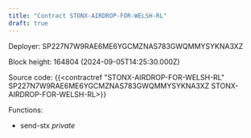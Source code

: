 ```yaml
---
title: "Contract STONX-AIRDROP-FOR-WELSH-RL"
draft: true
---
```

Deployer: SP227N7W9RAE6ME6YGCMZNAS783GWQMMYSYKNA3XZ


 



Block height: 164804 (2024-09-05T14:25:30.000Z)

Source code: {{<contractref "STONX-AIRDROP-FOR-WELSH-RL" SP227N7W9RAE6ME6YGCMZNAS783GWQMMYSYKNA3XZ STONX-AIRDROP-FOR-WELSH-RL>}}

Functions:

* send-stx _private_
